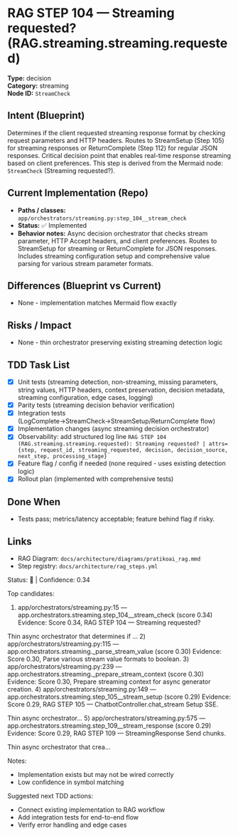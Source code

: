 # RAG STEP 104 — Streaming requested? (RAG.streaming.streaming.requested)

**Type:** decision  
**Category:** streaming  
**Node ID:** `StreamCheck`

## Intent (Blueprint)
Determines if the client requested streaming response format by checking request parameters and HTTP headers. Routes to StreamSetup (Step 105) for streaming responses or ReturnComplete (Step 112) for regular JSON responses. Critical decision point that enables real-time response streaming based on client preferences. This step is derived from the Mermaid node: `StreamCheck` (Streaming requested?).

## Current Implementation (Repo)
- **Paths / classes:** `app/orchestrators/streaming.py:step_104__stream_check`
- **Status:** ✅ Implemented
- **Behavior notes:** Async decision orchestrator that checks stream parameter, HTTP Accept headers, and client preferences. Routes to StreamSetup for streaming or ReturnComplete for JSON responses. Includes streaming configuration setup and comprehensive value parsing for various stream parameter formats.

## Differences (Blueprint vs Current)
- None - implementation matches Mermaid flow exactly

## Risks / Impact
- None - thin orchestrator preserving existing streaming detection logic

## TDD Task List
- [x] Unit tests (streaming detection, non-streaming, missing parameters, string values, HTTP headers, context preservation, decision metadata, streaming configuration, edge cases, logging)
- [x] Parity tests (streaming decision behavior verification)
- [x] Integration tests (LogComplete→StreamCheck→StreamSetup/ReturnComplete flow)
- [x] Implementation changes (async streaming decision orchestrator)
- [x] Observability: add structured log line
  `RAG STEP 104 (RAG.streaming.streaming.requested): Streaming requested? | attrs={step, request_id, streaming_requested, decision, decision_source, next_step, processing_stage}`
- [x] Feature flag / config if needed (none required - uses existing detection logic)
- [x] Rollout plan (implemented with comprehensive tests)

## Done When
- Tests pass; metrics/latency acceptable; feature behind flag if risky.

## Links
- RAG Diagram: `docs/architecture/diagrams/pratikoai_rag.mmd`
- Step registry: `docs/architecture/rag_steps.yml`


<!-- AUTO-AUDIT:BEGIN -->
Status: 🔌  |  Confidence: 0.34

Top candidates:
1) app/orchestrators/streaming.py:15 — app.orchestrators.streaming.step_104__stream_check (score 0.34)
   Evidence: Score 0.34, RAG STEP 104 — Streaming requested?

Thin async orchestrator that determines if ...
2) app/orchestrators/streaming.py:115 — app.orchestrators.streaming._parse_stream_value (score 0.30)
   Evidence: Score 0.30, Parse various stream value formats to boolean.
3) app/orchestrators/streaming.py:239 — app.orchestrators.streaming._prepare_stream_context (score 0.30)
   Evidence: Score 0.30, Prepare streaming context for async generator creation.
4) app/orchestrators/streaming.py:149 — app.orchestrators.streaming.step_105__stream_setup (score 0.29)
   Evidence: Score 0.29, RAG STEP 105 — ChatbotController.chat_stream Setup SSE.

Thin async orchestrator...
5) app/orchestrators/streaming.py:575 — app.orchestrators.streaming.step_109__stream_response (score 0.29)
   Evidence: Score 0.29, RAG STEP 109 — StreamingResponse Send chunks.

Thin async orchestrator that crea...

Notes:
- Implementation exists but may not be wired correctly
- Low confidence in symbol matching

Suggested next TDD actions:
- Connect existing implementation to RAG workflow
- Add integration tests for end-to-end flow
- Verify error handling and edge cases
<!-- AUTO-AUDIT:END -->